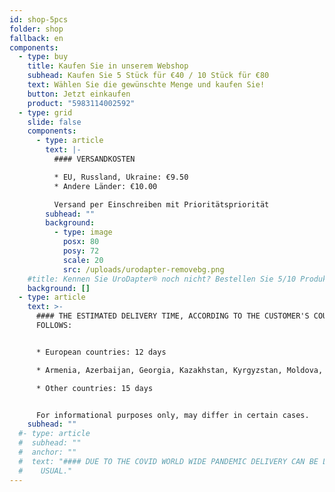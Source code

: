 ```yaml
---
id: shop-5pcs
folder: shop
fallback: en
components:
  - type: buy
    title: Kaufen Sie in unserem Webshop
    subhead: Kaufen Sie 5 Stück für €40 / 10 Stück für €80
    text: Wählen Sie die gewünschte Menge und kaufen Sie!
    button: Jetzt einkaufen
    product: "5983114002592"
  - type: grid
    slide: false
    components:
      - type: article
        text: |-
          #### VERSANDKOSTEN

          * EU, Russland, Ukraine: €9.50
          * Andere Länder: €10.00

          Versand per Einschreiben mit Prioritätspriorität
        subhead: ""
        background:
          - type: image
            posx: 80
            posy: 72
            scale: 20
            src: /uploads/urodapter-removebg.png
    #title: Kennen Sie UroDapter® noch nicht? Bestellen Sie 5/10 Produktproben!
    background: []
  - type: article
    text: >-
      #### THE ESTIMATED DELIVERY TIME, ACCORDING TO THE CUSTOMER'S COUNTRY AS
      FOLLOWS:


      * European countries: 12 days

      * Armenia, Azerbaijan, Georgia, Kazakhstan, Kyrgyzstan, Moldova, Russia, Tajikistan, Turkmenistan, Ukraine, Uzbekistan: 19 days

      * Other countries: 15 days


      For informational purposes only, may differ in certain cases.
    subhead: ""
  #- type: article
  #  subhead: ""
  #  anchor: ""
  #  text: "#### DUE TO THE COVID WORLD WIDE PANDEMIC DELIVERY CAN BE LONGER THAN
  #    USUAL."
---
```


